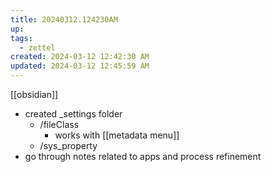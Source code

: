 ```yaml
---
title: 20240312.124230AM
up: 
tags:
  - zettel
created: 2024-03-12 12:42:30 AM
updated: 2024-03-12 12:45:59 AM
---
```

[[obsidian]]
- created _settings folder 
	- /fileClass
		- works with [[metadata menu]] 
	- /sys_property
- go through notes related to apps and process refinement 